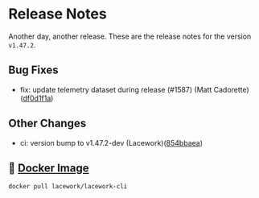 # Release Notes
Another day, another release. These are the release notes for the version `v1.47.2`.

## Bug Fixes
* fix: update telemetry dataset during release (#1587) (Matt Cadorette)([df0d1f1a](https://github.com/lacework/go-sdk/commit/df0d1f1aef89444b64bf5b37385ce16d9300ec2f))
## Other Changes
* ci: version bump to v1.47.2-dev (Lacework)([854bbaea](https://github.com/lacework/go-sdk/commit/854bbaeae6d8655cb42851a12a50a3b0925ca71a))

## :whale: [Docker Image](https://hub.docker.com/r/lacework/lacework-cli)
```
docker pull lacework/lacework-cli
```
